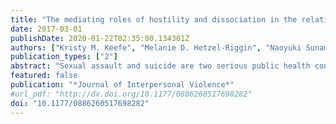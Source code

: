 ```yaml
---
title: "The mediating roles of hostility and dissociation in the relationship between sexual assault and suicidal thinking in college students"
date: 2017-03-01
publishDate: 2020-01-22T02:35:00.134301Z
authors: ["Kristy M. Keefe", "Melanie D. Hetzel-Riggin", "Naoyuki Sunami"]
publication_types: ["2"]
abstract: "Sexual assault and suicide are two serious public health concerns. Research has documented the relationship between sexual assault and suicidal thinking and attempts; however, limited research explores the more multifaceted relationships between posttraumatic stress reactions and suicidal ideation in college students through unsuccessful modulation of emotion. The authors hypothesized a mediation model where the relationship between sexual assault and suicidal ideation is mediated by dissociation and hostility. In total, 1,677 undergraduate students were administered modified versions of the Traumatic Life Events Questionnaire (TLEQ), Symptom Checklist–90–Revised (SCL-90-R), and Peritraumatic Dissociative Experiences Questionnaire (PDEQ). The results revealed both significant partial but equal mediators of hostility and dissociation. However, a portion of the direct effect between sexual assault and suicidal ideation remained unaccounted for by indirect effects. The current model supports previous work on dialectical behavior therapy that says either side of the dialectic between extreme expression and suppression of hostility increases the likelihood of suicidal thinking after sexual assault. With sexual assault survivors, practitioners should use strategies that emphasize both anger expression and healthy avoidance as a way to modulate emotion to potentially reduce suicidal thoughts. Future research should focus on different gender models, additional possible mediators such as alcohol use and guilt, and different forms of sexual assault. Limitations of the correlational, cross-sectional methodology are discussed."
featured: false
publication: "*Journal of Interpersonal Violence*"
#url_pdf: "http://dx.doi.org/10.1177/0886260517698282"
doi: "10.1177/0886260517698282"
---
```


